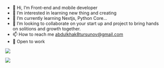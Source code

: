 - 👋 Hi, I’m Front-end and mobile developer
- 👀 I’m interested in learning new thing and creating
- 🌱 I’m currently learning Nextjs, Python Core...
- 💞️ I’m looking to collaborate on your start up and project to bring hands on solitions and growth together. 
- 📫 How to reach me abdulkhak8tursunov@gmail.com
- 💼 Open to work


![](https://www.codewars.com/users/AbdulxaqDev/badges/large)

![](https://leetcard.jacoblin.cool/AbdulxaqDev?theme=nord&font=Fira%20Code&ext=heatmap)

<!---
AbdulxaqDev/AbdulxaqDev is a ✨ special ✨ repository because its `README.md` (this file) appears on your GitHub profile.
You can click the Preview link to take a look at your changes.
--->
